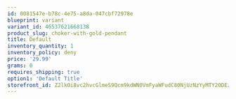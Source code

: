 ```yaml
---
id: 0081547e-b78c-4e75-a8da-047cbf72978e
blueprint: variant
variant_id: 46537621668138
product_slug: choker-with-gold-pendant
title: Default
inventory_quantity: 1
inventory_policy: deny
price: '29.99'
grams: 0
requires_shipping: true
option1: 'Default Title'
storefront_id: Z2lkOi8vc2hvcGlmeS9Qcm9kdWN0VmFyaWFudC80NjUzNzYyMTY2ODEzOA==
---
```


